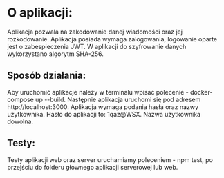 # O aplikacji:
Aplikacja pozwala na zakodowanie danej wiadomości oraz jej rozkodowanie.
Aplikacja posiada wymaga zalogowania, logowanie oparte jest o zabespieczenia JWT.
W aplikacji do szyfrowanie danych wykorzystano algorytm SHA-256.

## Sposób działania:
Aby uruchomić aplikacje należy w terminalu wpisać polecenie - docker-compose up --build.
Następnie aplikacja uruchomi się pod adresem http://localhost:3000.
Aplikacja wymaga podania hasła oraz nazwy użytkownika. Hasło do aplikacji to: 1qaz@WSX.
Nazwa użytkownika dowolna.

## Testy:
Testy aplikacji web oraz server uruchamiamy poleceniem - npm test, po przejściu do folderu głownego aplikacji serverowej lub web.
